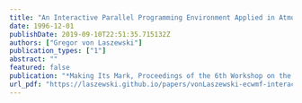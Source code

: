 ```yaml
---
title: "An Interactive Parallel Programming Environment Applied in Atmospheric Science"
date: 1996-12-01
publishDate: 2019-09-10T22:51:35.715132Z
authors: ["Gregor von Laszewski"]
publication_types: ["1"]
abstract: ""
featured: false
publication: "*Making Its Mark, Proceedings of the 6th Workshop on the Use of Parallel Processors in Meteorology*"
url_pdf: "https://laszewski.github.io/papers/vonLaszewski-ecwmf-interactive.pdf"
---
```


